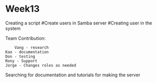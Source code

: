 # Week13
Creating a script
#Create users in Samba server 
#Creating user in the system


Team Contribution:
     
     	Vang - research
	Kao - documentation
	Don - testing
	Rony - Support
	Jorge - Changes roles as needed

Searching for documentation and tutorials for making the server
